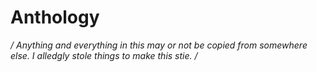 # Anthology
*/
Anything and everything in this may or not be copied from somewhere else.
I alledgly stole things to make this stie.
/*
